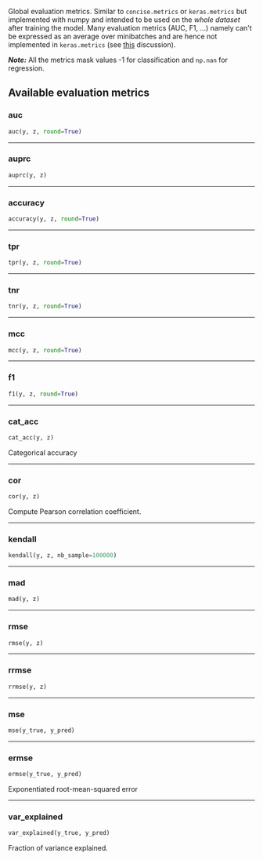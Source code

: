 Global evaluation metrics. Similar to `concise.metrics` or `keras.metrics` but implemented with numpy and intended to be used on the *whole dataset* after training the model. Many evaluation metrics (AUC, F1, ...) namely can't be expressed as an average over minibatches and are hence not implemented in `keras.metrics` (see [this](https://github.com/fchollet/keras/issues/5794) discussion).

***Note:*** All the metrics mask values -1 for classification and `np.nan` for regression.

## Available evaluation metrics

### auc


```python
auc(y, z, round=True)
```

----

### auprc


```python
auprc(y, z)
```

----

### accuracy


```python
accuracy(y, z, round=True)
```

----

### tpr


```python
tpr(y, z, round=True)
```

----

### tnr


```python
tnr(y, z, round=True)
```

----

### mcc


```python
mcc(y, z, round=True)
```

----

### f1


```python
f1(y, z, round=True)
```

----

### cat_acc


```python
cat_acc(y, z)
```


Categorical accuracy

----

### cor


```python
cor(y, z)
```


Compute Pearson correlation coefficient.

----

### kendall


```python
kendall(y, z, nb_sample=100000)
```

----

### mad


```python
mad(y, z)
```

----

### rmse


```python
rmse(y, z)
```

----

### rrmse


```python
rrmse(y, z)
```

----

### mse


```python
mse(y_true, y_pred)
```

----

### ermse


```python
ermse(y_true, y_pred)
```


Exponentiated root-mean-squared error

----

### var_explained


```python
var_explained(y_true, y_pred)
```


Fraction of variance explained.

